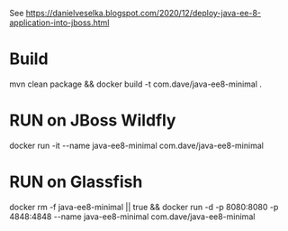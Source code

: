 See https://danielveselka.blogspot.com/2020/12/deploy-java-ee-8-application-into-jboss.html 

# Build
mvn clean package && docker build -t com.dave/java-ee8-minimal .

# RUN on JBoss Wildfly

docker run -it --name java-ee8-minimal com.dave/java-ee8-minimal

# RUN on Glassfish

docker rm -f java-ee8-minimal || true && docker run -d -p 8080:8080 -p 4848:4848 --name java-ee8-minimal com.dave/java-ee8-minimal 
